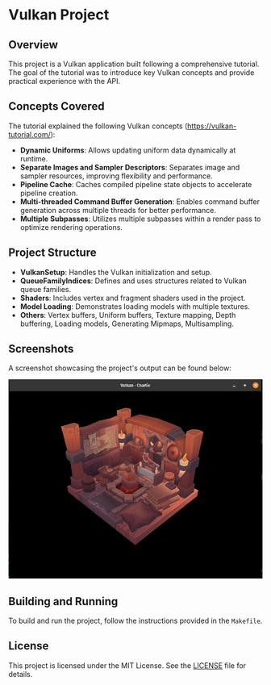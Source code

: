 # Vulkan Project

## Overview

This project is a Vulkan application built following a comprehensive tutorial. The goal of the tutorial was to introduce key Vulkan concepts and provide practical experience with the API. 

## Concepts Covered

The tutorial explained the following Vulkan concepts (https://vulkan-tutorial.com/):

- **Dynamic Uniforms**: Allows updating uniform data dynamically at runtime.
- **Separate Images and Sampler Descriptors**: Separates image and sampler resources, improving flexibility and performance.
- **Pipeline Cache**: Caches compiled pipeline state objects to accelerate pipeline creation.
- **Multi-threaded Command Buffer Generation**: Enables command buffer generation across multiple threads for better performance.
- **Multiple Subpasses**: Utilizes multiple subpasses within a render pass to optimize rendering operations.

## Project Structure

- **VulkanSetup**: Handles the Vulkan initialization and setup.
- **QueueFamilyIndices**: Defines and uses structures related to Vulkan queue families.
- **Shaders**: Includes vertex and fragment shaders used in the project.
- **Model Loading**: Demonstrates loading models with multiple textures.
- **Others**: Vertex buffers, Uniform buffers, Texture mapping, Depth buffering, Loading models, Generating Mipmaps, Multisampling.

## Screenshots

A screenshot showcasing the project's output can be found below:

![Screenshot](screenshots/screen_shot_1.png)

## Building and Running

To build and run the project, follow the instructions provided in the `Makefile`.

## License

This project is licensed under the MIT License. See the [LICENSE](LICENSE) file for details.
